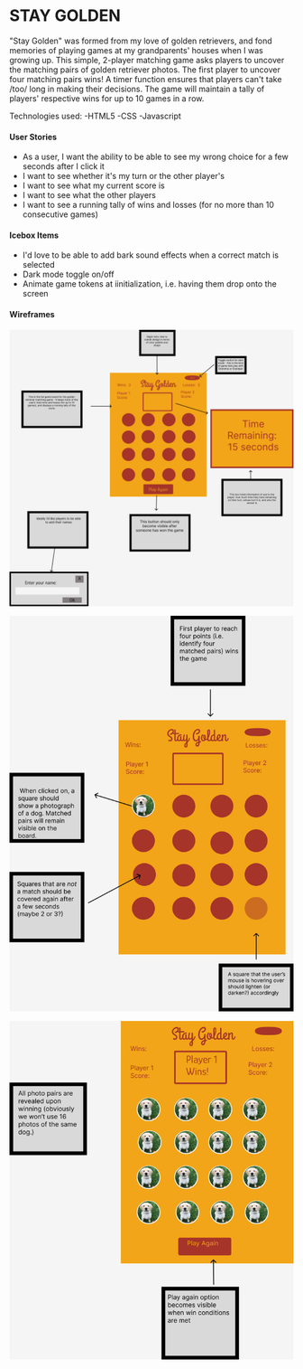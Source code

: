 # STAY GOLDEN 

"Stay Golden" was formed from my love of golden retrievers, and fond memories of playing games  at my grandparents' houses when I was growing up. This simple, 2-player matching game asks players to uncover the matching pairs of golden retriever photos. The first player to uncover four matching pairs wins! A timer function ensures that players can't take /too/ long in making their decisions. The game will maintain a tally of players' respective wins for up to 10 games in a row. 

Technologies used: 
-HTML5
-CSS
-Javascript

#### User Stories

- As a user, I want the ability to be able to see my wrong choice for a few seconds after I click it
- I want to see whether it's my turn or the other player's
- I want to see what my current score is
- I want to see what the other players
- I want to see a running tally of wins and losses (for no more than 10 consecutive games) 

#### Icebox Items

 - I'd love to be able to add bark sound effects when a correct match is selected
 - Dark mode toggle on/off
 - Animate game tokens at iinitialization, i.e. having them drop onto the screen

#### Wireframes

![image](img/stayGoldenMain.png)

![image](img/stayGoldenSelection.png)

![Image](img/stayGoldenWin.png)